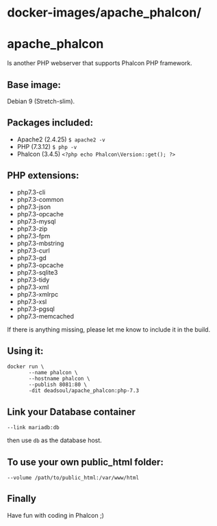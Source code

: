 # docker-images/apache_phalcon/


# apache_phalcon
Is another PHP webserver that supports Phalcon PHP framework.

## Base image:
Debian 9 (Stretch-slim).

## Packages included:
* Apache2 (2.4.25) `$ apache2 -v`
* PHP (7.3.12) `$ php -v`
* Phalcon (3.4.5) `<?php echo Phalcon\Version::get(); ?>`

## PHP extensions:
* php7.3-cli
* php7.3-common
* php7.3-json
* php7.3-opcache
* php7.3-mysql
* php7.3-zip
* php7.3-fpm
* php7.3-mbstring
* php7.3-curl
* php7.3-gd
* php7.3-opcache
* php7.3-sqlite3
* php7.3-tidy
* php7.3-xml
* php7.3-xmlrpc
* php7.3-xsl
* php7.3-pgsql
* php7.3-memcached

If there is anything missing, please let me know to include it in the build.

## Using it:
```
docker run \
       --name phalcon \
       --hostname phalcon \
       --publish 8081:80 \
       -dit deadsoul/apache_phalcon:php-7.3
```

## Link your Database container
```
--link mariadb:db
```
then use `db` as the database host.

## To use your own public_html folder:
```
--volume /path/to/public_html:/var/www/html
```

## Finally
Have fun with coding in Phalcon ;)
